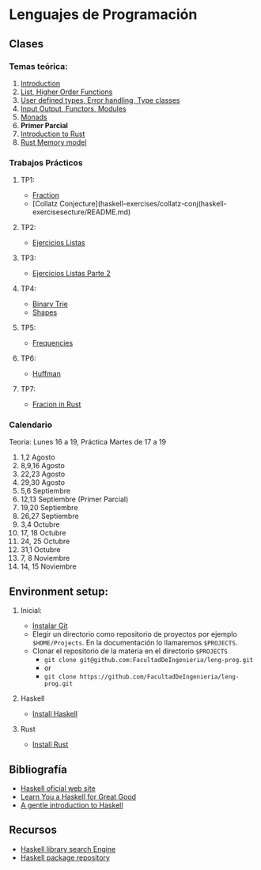 # Lenguajes de Programación

## Clases

### Temas teórica:
1. [Introduction](classes/Class-01.slides.html)
2. [List, Higher Order Functions](classes/Class-02.slides.html)
3. [User defined types, Error handling, Type classes](classes/Class-03.slides.html)
4. [Input Output, Functors, Modules](classes/Class-04.slides.html)
5. [Monads](classes/Class-05.slides.html)
6. **Primer Parcial**
7. [Introduction to Rust](classes/Class-06.slides.html)
8. [Rust Memory model](classes/Class-07.slides.html)

### Trabajos Prácticos
1. TP1:
    - [Fraction](haskell-exercises/fraction/README.md)  
    - [Collatz Conjecture](haskell-exercises/collatz-conj(haskell-exercisesecture/README.md)  

2. TP2:
    - [Ejercicios Listas](haskell-exercises/lists/README.md)  

3. TP3:
    - [Ejercicios Listas Parte 2](haskell-exercises/lists2/README.md) 

4. TP4:
    - [Binary Trie](haskell-exercises/trie/README.md)
    - [Shapes](haskell-exercises/shape/README.md)

5. TP5:
    - [Frequencies](haskell-exercises/frequencies/README.md)
   
6. 	TP6:
    - [Huffman](haskell-exercises/huffman/README.md) 
7. TP7:
	- [Fracion in Rust](rust-exercises/fraction/README.md)
     
### Calendario
Teoria: Lunes 16 a 19, Práctica Martes de 17 a 19

1. 1,2 Agosto
2. 8,9,16 Agosto
3. 22,23 Agosto 
4. 29,30 Agosto 
5. 5,6 Septiembre 
6. 12,13 Septiembre (Primer Parcial)
7. 19,20 Septiembre 
8. 26,27 Septiembre 
9. 3,4 Octubre 
10. 17, 18 Octubre 
11. 24, 25 Octubre
12. 31,1 Octubre 
13. 7, 8 Noviembre
14. 14, 15 Noviembre


## Environment setup:
   
1. Inicial:
    - [Instalar Git](install-git.md)
    - Elegir un directorio como repositorio de proyectos por ejemplo `$HOME/Projects`. En la documentación lo llamaremos `$PROJECTS`.
    - Clonar el repositorio de la materia en el directorio `$PROJECTS`
        - `git clone git@github.com:FacultadDeIngenieria/leng-prog.git` 
        - or
        - `git clone https://github.com/FacultadDeIngenieria/leng-prog.git` 

2. Haskell
    - [Install Haskell](install-haskell.md)
    
3. Rust
    - [Install Rust](install-rust.md)

## Bibliografía

* [Haskell oficial web site](https://www.haskell.org)
* [Learn You a Haskell for Great Good](http://learnyouahaskell.com)
* [A gentle introduction to Haskell](files/haskell-98-tutorial.pdf)

## Recursos

* [Haskell library search Engine](https://hoogle.haskell.org)
* [Haskell package repository](https://hackage.haskell.org)





